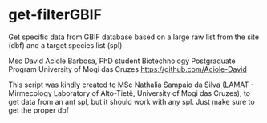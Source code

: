# get-filterGBIF
Get specific data from GBIF database based on a large raw list from the site (dbf) and a target species list (spl). 

Msc David Aciole Barbosa, PhD student
Biotechnology Postgraduate Program
University of Mogi das Cruzes
https://github.com/Aciole-David

This script was kindly created to MSc Nathalia Sampaio da Silva
(LAMAT - Mirmecology Laboratory of Alto-Tietê, University of Mogi das Cruzes),
to get data from an ant spl, but it should  work with any spl.
Just make sure to get the proper dbf

